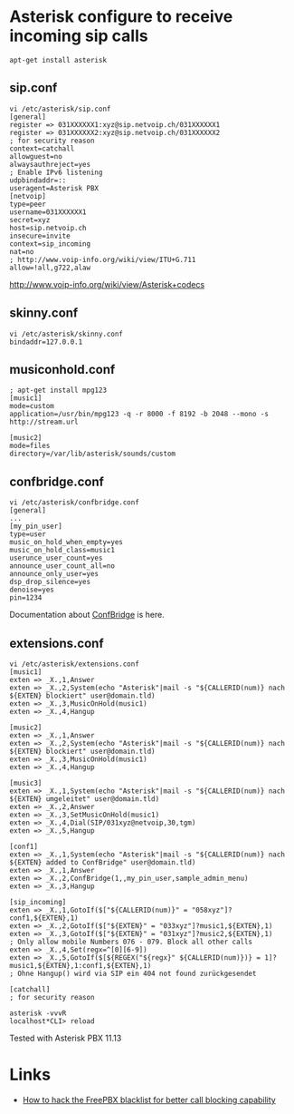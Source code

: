 # Asterisk configure to receive incoming sip calls

    apt-get install asterisk

## sip.conf

	vi /etc/asterisk/sip.conf
	[general]
	register => 031XXXXXX1:xyz@sip.netvoip.ch/031XXXXXX1
	register => 031XXXXXX2:xyz@sip.netvoip.ch/031XXXXXX2
	; for security reason
	context=catchall
	allowguest=no
	alwaysauthreject=yes
	; Enable IPv6 listening
	udpbindaddr=::
	useragent=Asterisk PBX
	[netvoip]
	type=peer
	username=031XXXXXX1
	secret=xyz
	host=sip.netvoip.ch
	insecure=invite
	context=sip_incoming
	nat=no
	; http://www.voip-info.org/wiki/view/ITU+G.711
	allow=!all,g722,alaw

<http://www.voip-info.org/wiki/view/Asterisk+codecs>

## skinny.conf

	vi /etc/asterisk/skinny.conf
	bindaddr=127.0.0.1

## musiconhold.conf

	; apt-get install mpg123
	[music1]
	mode=custom
	application=/usr/bin/mpg123 -q -r 8000 -f 8192 -b 2048 --mono -s http://stream.url

	[music2]
	mode=files
	directory=/var/lib/asterisk/sounds/custom

## confbridge.conf

	vi /etc/asterisk/confbridge.conf
	[general]
	...
	[my_pin_user]
	type=user
	music_on_hold_when_empty=yes
	music_on_hold_class=music1
	userunce_user_count=yes
	announce_user_count_all=no
	announce_only_user=yes
	dsp_drop_silence=yes
	denoise=yes
	pin=1234

Documentation about [ConfBridge](https://wiki.asterisk.org/wiki/display/AST/ConfBridge) is here.

## extensions.conf

	vi /etc/asterisk/extensions.conf
	[music1]
	exten => _X.,1,Answer
	exten => _X.,2,System(echo "Asterisk"|mail -s "${CALLERID(num)} nach ${EXTEN} blockiert" user@domain.tld)
	exten => _X.,3,MusicOnHold(music1)
	exten => _X.,4,Hangup

	[music2]
	exten => _X.,1,Answer
	exten => _X.,2,System(echo "Asterisk"|mail -s "${CALLERID(num)} nach ${EXTEN} blockiert" user@domain.tld)
	exten => _X.,3,MusicOnHold(music1)
	exten => _X.,4,Hangup

	[music3]
	exten => _X.,1,System(echo "Asterisk"|mail -s "${CALLERID(num)} nach ${EXTEN} umgeleitet" user@domain.tld)
	exten => _X.,2,Answer
	exten => _X.,3,SetMusicOnHold(music1)
	exten => _X.,4,Dial(SIP/031xyz@netvoip,30,tgm)
	exten => _X.,5,Hangup

	[conf1]
	exten => _X.,1,System(echo "Asterisk"|mail -s "${CALLERID(num)} nach ${EXTEN} added to ConfBridge" user@domain.tld)
	exten => _X.,1,Answer
	exten => _X.,2,ConfBridge(1,,my_pin_user,sample_admin_menu)
	exten => _X.,3,Hangup

	[sip_incoming]
	exten => _X.,1,GotoIf($["${CALLERID(num)}" = "058xyz"]?conf1,${EXTEN},1)
	exten => _X.,2,GotoIf($["${EXTEN}" = "033xyz"]?music1,${EXTEN},1)
	exten => _X.,3,GotoIf($["${EXTEN}" = "031xyz"]?music2,${EXTEN},1)
	; Only allow mobile Numbers 076 - 079. Block all other calls
	exten => _X.,4,Set(regx=^[0][6-9])
	exten => _X.,5,GotoIf($[${REGEX("${regx}" ${CALLERID(num)})} = 1]?music1,${EXTEN},1:conf1,${EXTEN},1)
	; Ohne Hangup() wird via SIP ein 404 not found zurückgesendet

	[catchall]
	; for security reason

	asterisk -vvvR
	localhost*CLI> reload

Tested with Asterisk PBX 11.13

# Links

* [How to hack the FreePBX blacklist for better call blocking capability ](http://tech.iprock.com/?p=10261)
